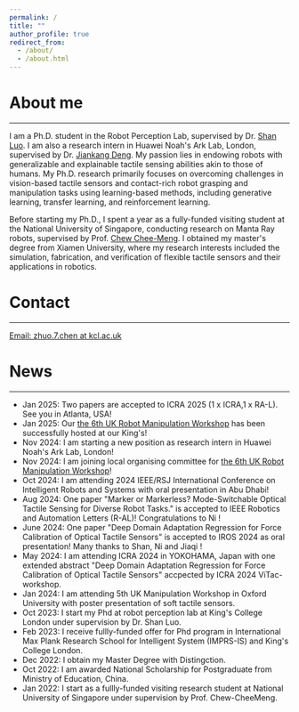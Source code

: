 ```yaml
---
permalink: /
title: ""
author_profile: true
redirect_from: 
  - /about/
  - /about.html
---
```


<!-- Google tag (gtag.js) -->
<script async src="https://www.googletagmanager.com/gtag/js?id=G-9K9DBM75EW"></script>
<script>
  window.dataLayer = window.dataLayer || [];
  function gtag(){dataLayer.push(arguments);}
  gtag('js', new Date());

  gtag('config', 'G-9K9DBM75EW');
</script>


# About me
------

I am a Ph.D. student in the Robot Perception Lab, supervised by Dr. [Shan Luo](https://shanluo.github.io/). I am also a research intern in Huawei Noah's Ark Lab, London, supervised by Dr. [Jiankang Deng](https://jiankangdeng.github.io/). My passion lies in endowing robots with generalizable and explainable tactile sensing abilities akin to those of humans. My Ph.D. research primarily focuses on overcoming challenges in vision-based tactile sensors and contact-rich robot grasping and manipulation tasks using learning-based methods, including generative learning, transfer learning, and reinforcement learning.

Before starting my Ph.D., I spent a year as a fully-funded visiting student at the National University of Singapore, conducting research on Manta Ray robots, supervised by Prof. [Chew Chee-Meng](https://scholar.google.co.uk/citations?user=woLCMSYAAAAJ&hl=en). I obtained my master's degree from Xiamen University, where my research interests included the simulation, fabrication, and verification of flexible tactile sensors and their applications in robotics.

# Contact
------
[Email: zhuo.7.chen at kcl.ac.uk](zhuo.7.chen@kcl.ac.uk)

# News
------
- Jan 2025: Two papers are accepted to ICRA 2025 (1 x ICRA,1 x RA-L). See you in Atlanta, USA!
- Jan 2025: Our [the 6th UK Robot Manipulation Workshop](https://www.robot-manipulation.uk/) has been successfully hosted at our King's! 
- Nov 2024: I am starting a new position as research intern in Huawei Noah's Ark Lab, London!
- Nov 2024: I am joining local organising committee for [the 6th UK Robot Manipulation Workshop](https://www.robot-manipulation.uk/)!
- Oct 2024: I am attending 2024 IEEE/RSJ International Conference on Intelligent Robots and Systems with oral presentation in Abu Dhabi!
- Aug 2024: One paper "Marker or Markerless? Mode-Switchable Optical Tactile Sensing for Diverse Robot Tasks." is accepted to IEEE Robotics and Automation Letters (R-AL)! Congratulations to Ni !
- June 2024: One paper "Deep Domain Adaptation Regression for Force Calibration of Optical Tactile Sensors" is accepted to IROS 2024 as oral presentation! Many thanks to Shan, Ni and Jiaqi !
- May 2024: I am attending ICRA 2024 in YOKOHAMA, Japan with one extended abstract "Deep Domain Adaptation Regression for Force Calibration of Optical Tactile Sensors" accpected by ICRA 2024 ViTac-workshop.
- Jan 2024: I am attending 5th UK Manipulation Workshop in Oxford University with poster presentation of soft tactile sensors.
- Oct 2023: I start my Phd at robot perception lab at King's College London under supervision by Dr. Shan Luo.
- Feb 2023: I receive fullly-funded offer for Phd program in International Max Plank Research School for Intelligent System (IMPRS-IS) and King's College London.
- Dec 2022: I obtain my Master Degree with Distingction.
- Oct 2022: I am awarded National Scholarship for Postgraduate from Ministry of Education, China.
- Jan 2022: I start as a fullly-funded visiting research student at National University of Singapore under supervision by Prof. Chew-CheeMeng.